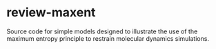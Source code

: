 # review-maxent

Source code for simple models designed to illustrate the use of the maximum entropy principle
to restrain molecular dynamics simulations.
